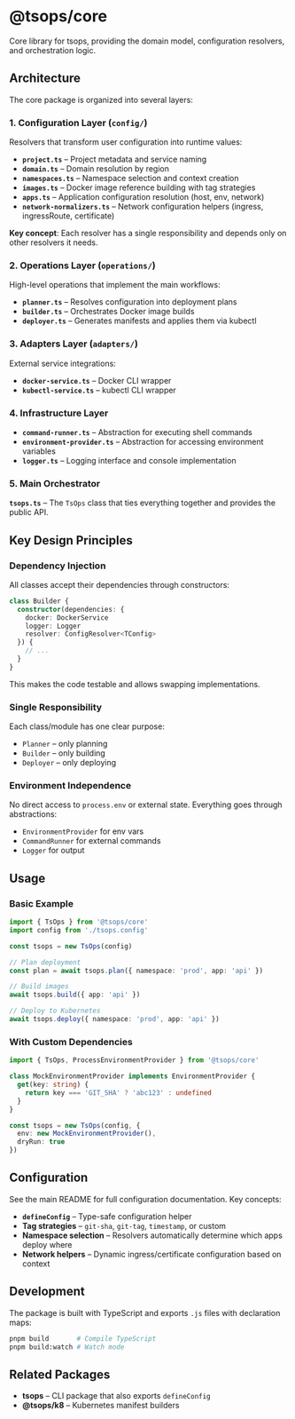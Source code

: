# @tsops/core

Core library for tsops, providing the domain model, configuration resolvers, and orchestration logic.

## Architecture

The core package is organized into several layers:

### 1. **Configuration Layer** (`config/`)

Resolvers that transform user configuration into runtime values:

- **`project.ts`** – Project metadata and service naming
- **`domain.ts`** – Domain resolution by region
- **`namespaces.ts`** – Namespace selection and context creation
- **`images.ts`** – Docker image reference building with tag strategies
- **`apps.ts`** – Application configuration resolution (host, env, network)
- **`network-normalizers.ts`** – Network configuration helpers (ingress, ingressRoute, certificate)

**Key concept**: Each resolver has a single responsibility and depends only on other resolvers it needs.

### 2. **Operations Layer** (`operations/`)

High-level operations that implement the main workflows:

- **`planner.ts`** – Resolves configuration into deployment plans
- **`builder.ts`** – Orchestrates Docker image builds
- **`deployer.ts`** – Generates manifests and applies them via kubectl

### 3. **Adapters Layer** (`adapters/`)

External service integrations:

- **`docker-service.ts`** – Docker CLI wrapper
- **`kubectl-service.ts`** – kubectl CLI wrapper

### 4. **Infrastructure Layer**

- **`command-runner.ts`** – Abstraction for executing shell commands
- **`environment-provider.ts`** – Abstraction for accessing environment variables
- **`logger.ts`** – Logging interface and console implementation

### 5. **Main Orchestrator**

**`tsops.ts`** – The `TsOps` class that ties everything together and provides the public API.

## Key Design Principles

### Dependency Injection

All classes accept their dependencies through constructors:

```typescript
class Builder {
  constructor(dependencies: {
    docker: DockerService
    logger: Logger
    resolver: ConfigResolver<TConfig>
  }) {
    // ...
  }
}
```

This makes the code testable and allows swapping implementations.

### Single Responsibility

Each class/module has one clear purpose:

- `Planner` – only planning
- `Builder` – only building
- `Deployer` – only deploying

### Environment Independence

No direct access to `process.env` or external state. Everything goes through abstractions:

- `EnvironmentProvider` for env vars
- `CommandRunner` for external commands
- `Logger` for output

## Usage

### Basic Example

```typescript
import { TsOps } from '@tsops/core'
import config from './tsops.config'

const tsops = new TsOps(config)

// Plan deployment
const plan = await tsops.plan({ namespace: 'prod', app: 'api' })

// Build images
await tsops.build({ app: 'api' })

// Deploy to Kubernetes
await tsops.deploy({ namespace: 'prod', app: 'api' })
```

### With Custom Dependencies

```typescript
import { TsOps, ProcessEnvironmentProvider } from '@tsops/core'

class MockEnvironmentProvider implements EnvironmentProvider {
  get(key: string) {
    return key === 'GIT_SHA' ? 'abc123' : undefined
  }
}

const tsops = new TsOps(config, {
  env: new MockEnvironmentProvider(),
  dryRun: true
})
```

## Configuration

See the main README for full configuration documentation. Key concepts:

- **`defineConfig`** – Type-safe configuration helper
- **Tag strategies** – `git-sha`, `git-tag`, `timestamp`, or custom
- **Namespace selection** – Resolvers automatically determine which apps deploy where
- **Network helpers** – Dynamic ingress/certificate configuration based on context

## Development

The package is built with TypeScript and exports `.js` files with declaration maps:

```bash
pnpm build       # Compile TypeScript
pnpm build:watch # Watch mode
```

## Related Packages

- **tsops** – CLI package that also exports `defineConfig`
- **@tsops/k8** – Kubernetes manifest builders
